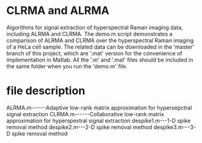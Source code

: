 # CLRMA and ALRMA
Algorithms for signal extraction of hyperspectral Raman imaging data, including ALRMA and CLRMA.
The demo.m script demonstrates a comparison of ALRMA and CLRMA over the hyperspectral Raman imaging of a HeLa cell sample. 
The related data can be downloaded in the 'master' branch of this project, which are '.mat' version for the convenience of implementation in Matlab.
All the '.m'  and '.mat' files should be included in the same folder when you run the 'demo.m' file.  
# file description
ALRMA.m------Adaptive low-rank matrix approximation for hypersepctral signal extraction
CLRMA.m------Collaborative low-rank matrix approximation for hyperspextral signal extraction
despike1.m---1-D spike removal method
despike2.m---2-D spike removal method
despike3.m---3-D spike removal method
